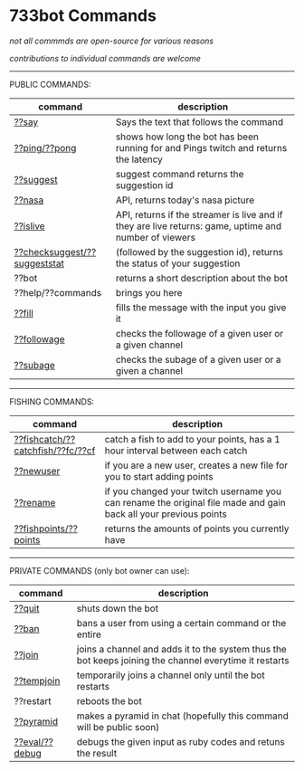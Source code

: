 # 733bot Commands

_not all commmds are open-source for various reasons_

_contributions to individual commands are welcome_

---

PUBLIC COMMANDS:

| command                                                  | description                                                                                           |
| -------------------------------------------------------- | ----------------------------------------------------------------------------------------------------- |
| [??say](./commandSay.rb)                                 | Says the text that follows the command                                                                |
| [??ping/??pong](./commandPing.rb)                        | shows how long the bot has been running for and Pings twitch and returns the latency                  |
| [??suggest](./commandSuggest.rb)                         | suggest command returns the suggestion id                                                             |
| [??nasa](./commandNasa.rb)                               | API, returns today's nasa picture                                                                     |
| [??islive](./commandIsLive.rb)                           | API, returns if the streamer is live and if they are live returns: game, uptime and number of viewers |
| [??checksuggest/??suggeststat](./commandSuggestCheck.rb) | (followed by the suggestion id), returns the status of your suggestion                                |
| ??bot                                                    | returns a short description about the bot                                                             |
| ??help/??commands                                        | brings you here                                                                                       |
| [??fill](./commandFill.rb)                               | fills the message with the input you give it                                                          |
| [??followage](./commandFollowage.rb)                     | checks the followage of a given user or a given channel                                               |
| [??subage](./commandSubage.rb)                           | checks the subage of a given user or a given a channel                                                |

---

FISHING COMMANDS:

| command                                                                 | description                                                                                                      |
| ----------------------------------------------------------------------- | ---------------------------------------------------------------------------------------------------------------- |
| [??fishcatch/??catchfish/??fc/??cf](./FishCommands/commandFishCatch.rb) | catch a fish to add to your points, has a 1 hour interval between each catch                                     |
| [??newuser](./FishCommands/commandNewUser.rb)                           | if you are a new user, creates a new file for you to start adding points                                         |
| [??rename](./FishCommands/commandRename.rb)                             | if you changed your twitch username you can rename the original file made and gain back all your previous points |
| [??fishpoints/??points](./FishCommands/commandFishPoints.rb)            | returns the amounts of points you currently have                                                                 |

---

PRIVATE COMMANDS (only bot owner can use):

| command                            | description                                                                                            |
| ---------------------------------- | ------------------------------------------------------------------------------------------------------ |
| [??quit](./commandQuit.rb)         | shuts down the bot                                                                                     |
| [??ban](./commandBan.rb)           | bans a user from using a certain command or the entire                                                 |
| [??join](./commandPermaJoin.rb)    | joins a channel and adds it to the system thus the bot keeps joining the channel everytime it restarts |
| [??tempjoin](./commandTempJoin.rb) | temporarily joins a channel only until the bot restarts                                                |
| ??restart                          | reboots the bot                                                                                        |
| [??pyramid](./commandPyramid.rb)   | makes a pyramid in chat (hopefully this command will be public soon)                                   |
| [??eval/??debug](./commandEval.rb) | debugs the given input as ruby codes and retuns the result                                             |
